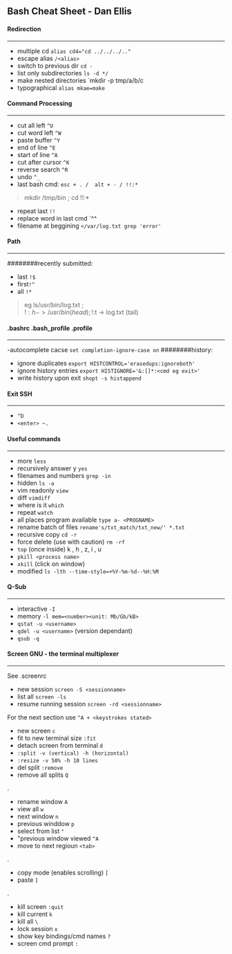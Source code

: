 Bash Cheat Sheet - Dan Ellis
------

#### Redirection 
___

- multiple cd `alias cd4="cd ../../../.."`
- escape alias `/<alias>`
- switch to previous dir `cd -`
- list only subdirectories `ls -d */` 
- make nested directories `mkdir -p tmp/a/b/c
- typographical `alias mkae=make`


#### Command Processing
___

- cut all left `^U`
- cut word left `^W`
- paste buffer `^Y`
- end of line `^E`
- start of line `^A`
- cut after cursor `^K`
- reverse search `^R`
- undo `^_`
- last bash cmd:  `esc + . /  alt + - / !!:*`

> mkdir /tmp/bin ;
> cd !!:*

- repeat last `!!`
- replace word in last cmd `^<mispelt word eg filname>^<correct word eg filename>
- filename at beggining `</var/log.txt grep 'error'`





#### Path  
___
########recently submitted: 
- last `!$`
- first`!^`
- all `!*`

>eg ls/usr/bin/log.txt    ;    
!$:h -> /usr/bin (head)  ;    
!$:t -> log.txt (tail)



#### .bashrc .bash_profile .profile
___

-autocomplete cacse `set completion-ignore-case on`
########history:
- ignore duplicates `export HISTCONTROL='erasedups:ignoreboth'`
- ignore history entries `export HISTIGNORE='&:[]*:<cmd eg exit>'`
- write history upon exit `shopt -s histappend`


#### Exit SSH
___

- `^D`
- `<enter> ~.`


#### Useful commands
___
- more `less`
- recursively answer y `yes`
- filenames and numbers `grep -in`
- hidden `ls -a`
- vim readonly `view`
- diff `vimdiff`
- where is it `which`
- repeat `watch`
- all places program available `type a- <PROGNAME>`
- rename batch of files `rename's/txt_match/txt_new/' *.txt`
- recursive copy `cd -r` 
- force delete (use with caution) `rm -rf`
- `top` (once inside) k , h , z, i , u 
- `pkill <process name>`
- `xkill` (click on window)
- modified `ls -lth --time-style=+%Y-%m-%d--%H:%M`

#### Q-Sub 
___

- interactive `-I`
- memory `-l mem=<number><unit: Mb/Gb/kB>`
- `qstat -u <username>`
- `qdel -u <username>` (version dependant)
- `qsub -q`


#### Screen GNU - the terminal multiplexer
___
See .screenrc

- new session `screen -S <sessionname>`
- list all `screen -ls`
- resume running session `screen -rd <sessionname>`

For the next section use  `^A + <keystrokes stated> `

- new screen `c`
- fit to new terminal size `:fit`
- detach screen from terminal `d`
- `:split -v (vertical) -h (horizontal)`
- `:resize -v 50% -h 10 lines`
- del split `:remove`
- remove all splits `Q`

.

- rename window `A`
- view all `w` 
- next window `n`
- previous winddow `p`
- select from list ` " `
- "previous window viewed `^A`
- move to next regioun `<tab>`

.

- copy mode (enables scrolling) `[`
- paste `]`

. 

- kill screen `:quit`
- kill current `k`
- kill all `\`
- lock session `x`
- show key bindings/cmd names `?`
- screen cmd prompt `:`




